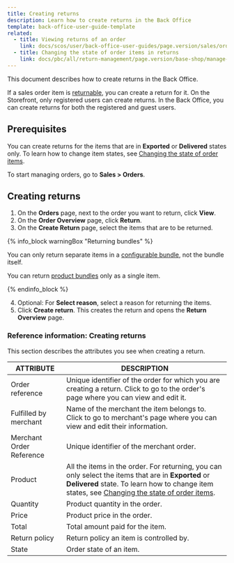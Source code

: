 ```yaml
---
title: Creating returns
description: Learn how to create returns in the Back Office
template: back-office-user-guide-template
related:
  - title: Viewing returns of an order
    link: docs/scos/user/back-office-user-guides/page.version/sales/orders/viewing-returns-of-an-order.html
  - title: Changing the state of order items in returns
    link: docs/pbc/all/return-management/page.version/base-shop/manage-in-the-back-office/change-the-state-of-order-items-in-returns.html
---
```


This document describes how to create returns in the Back Office.

If a sales order item is [returnable](/docs/marketplace/user/features/{{page.version}}/marketplace-return-management-feature-overview.html), you can create a return for it. On the Storefront, only registered users can create returns. In the Back Office, you can create returns for both the registered and guest users.

## Prerequisites

You can create returns for the items that are in **Exported** or **Delivered** states only. To learn how to change item states, see [Changing the state of order items](/docs/scos/user/back-office-user-guides/{{page.version}}/sales/orders/changing-the-state-of-order-items.html).

To start managing orders, go to **Sales&nbsp;<span aria-label="and then">></span> Orders**.

## Creating returns

1. On the **Orders** page, next to the order you want to return, click **View**.
2. On the **Order Overview** page, click **Return**.
3. On the **Create Return** page, select the items that are to be returned.

{% info_block warningBox "Returning bundles" %}

You can only return separate items in a [configurable bundle](/docs/pbc/all/product-information-management/{{page.version}}/base-shop/feature-overviews/configurable-bundle-feature-overview.html), not the bundle itself.

You can return [product bundles](/docs/pbc/all/product-information-management/{{page.version}}/base-shop/feature-overviews/product-bundles-feature-overview.html) only as a single item.

{% endinfo_block %}

4. Optional: For **Select reason**, select a reason for returning the items.
5. Click **Create return**.
    This creates the return and opens the **Return Overview** page.

### Reference information: Creating returns

This section describes the attributes you see when creating a return.

| ATTRIBUTE | DESCRIPTION |
|-|-|
| Order reference | Unique identifier of the order for which you are creating a return. Click to go to the order's page where you can view and edit it. |
| Fulfilled by merchant | Name of the merchant the item belongs to. Click to go to merchant's page where you can view and edit their information. |
| Merchant Order Reference | Unique identifier of the merchant order. |
| Product | All the items in the order. For returning, you can only select the items that are in **Exported** or **Delivered** state. To learn how to change item states, see [Changing the state of order items](/docs/scos/user/back-office-user-guides/{{page.version}}/sales/orders/changing-the-state-of-order-items.html). |
| Quantity | Product quantity in the order. |
| Price | Product price in the order. |
| Total | Total amount paid for the item. |
| Return policy | Return policy an item is controlled by. |
| State | Order state of an item. |
